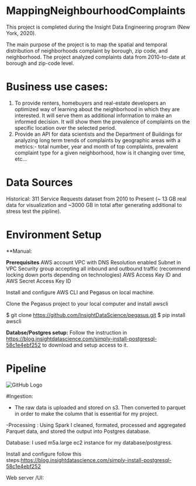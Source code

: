 # MappingNeighbourhoodComplaints
This project is completed during the Insight Data Engineering program (New York, 2020). 

The main purpose of the project is to map the spatial and temporal distribution of neighborhoods complaint by borough, zip code, and neighborhood. The project analyzed complaints data from 2010-to-date at borough and zip-code level.


# Business use cases:

1. To provide renters, homebuyers and real-estate developers an optimized way of learning about the neighborhood in which they are interested. It will serve them as additional information to make an informed decision. It will show them the prevalence of complaints on the specific location over the selected period. 
2. Provide an API for data scientists and the Department of Buildings for analyzing long term trends of complaints by geographic areas with a metrics:- total number, year and month of top complaints, prevalent complaint type for a given neighborhood, how is it changing over time, etc... 

# Data Sources

Historical: 311 Service Requests dataset from 2010 to Present (~ 13 GB real data for visualization and ~3000 GB in total after generating additional to stress test the pipline). 

# Environment Setup

**Manual: 

**Prerequisites**
AWS account
VPC with DNS Resolution enabled
Subnet in VPC
Security group accepting all inbound and outbound traffic (recommend locking down ports depending on technologies)
AWS Access Key ID and AWS Secret Access Key ID

Install and configure AWS CLI  and Pegasus on local machine. 

Clone the Pegasus project to your local computer and install awscli

$ git clone https://github.com/InsightDataScience/pegasus.git
$ pip install awscli

**Databse/Postgres setup:**
Follow the instruction in  https://blog.insightdatascience.com/simply-install-postgresql-58c1e4ebf252 to download and setup access to it.


# Pipeline
![GitHub Logo](/images/logo.png)

#Ingestion:

- The raw data is uploaded and stored on s3. Then converted to parquet in order to make the column that is essential for my project. 

-Processing :
Using Spark I cleaned, formated, processed and aggregated Parquet data, and stored the output into Postgres database.

Database:
I used m5a.large ec2 instance for my database/postgress. 

Install and configure follow this steps:https://blog.insightdatascience.com/simply-install-postgresql-58c1e4ebf252

Web server /UI:



